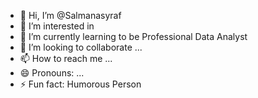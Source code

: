 - 👋 Hi, I’m @Salmanasyraf
- 👀 I’m interested in 
- 🌱 I’m currently learning to be Professional Data Analyst
- 💞️ I’m looking to collaborate ...
- 📫 How to reach me ...
- 😄 Pronouns: ...
- ⚡ Fun fact: Humorous Person

<!---
Salmanasyraf/Salmanasyraf is a ✨ special ✨ repository because its `README.md` (this file) appears on your GitHub profile.
You can click the Preview link to take a look at your changes.
--->

